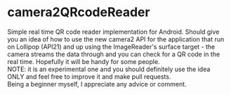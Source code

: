 # camera2QRcodeReader
Simple real time QR code reader implementation for Android.
Should give you an idea of how to use the new camera2 API for the application that run on Lollipop (API21) and up using the ImageReader's surface target - the camera streams the data through and you can check for a QR code in the real time.
Hopefully it will be handy for some people.<br>
NOTE: it is an experimental one and you should definitely use the idea ONLY and feel free to improve it and make pull requests. 
</br> Being a beginner myself, I appreciate any advice or comment.
